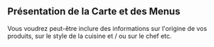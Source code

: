 
## Présentation de la Carte et des Menus

Vous voudrez peut-être inclure des informations sur l'origine de vos produits, 
sur le style de la cuisine et / ou sur le chef etc.

